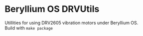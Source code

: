 # Beryllium OS DRVUtils
Utillities for using DRV2605 vibration motors under Beryllium OS.
<br />
Build with <code>make package</code>
